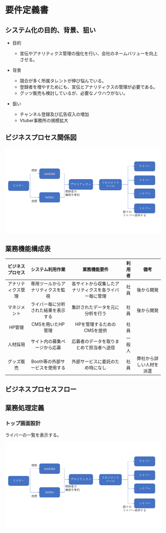 <!-- ---
marp: false

size: 16:9

--- -->

# 要件定義書

## システム化の目的、背景、狙い

* 目的
  * 宣伝やアナリティクス管理の強化を行い、会社のネームバリューを向上させる。

* 背景
  * 競合が多く所属タレントが伸び悩んでいる。
  * 登録者を増やすためにも、宣伝とアナリティクスの管理が必要である。
  * グッツ販売も検討しているが、必要なノウハウがない。

* 狙い
  * チャンネル登録及び広告収入の増加
  * Vtuber事務所の規模拡大

## ビジネスプロセス関係図

![height:500](./img/Bチームビジネスプロセス図.png)

<div style="page-break-before:always"></div>

## 業務機能構成表

|  ビジネスプロセス  |           システム利用作業           |                      業務機能要件                      | 利用者 |           備考           |
| :----------------: | :----------------------------------: | :----------------------------------------------------: | :----: | :----------------------: |
| アナリティクス管理 |  専用ツールからアナリティクスを監視  | 各サイトから収集したアナリティクスを各ライバー毎に管理 |  社員  |        後から開発        |
|    マネジメント    | ライバー毎に分析された結果を表示する |            集計されたデータを元に分析を行う            |  社員  |        後から開発        |
|       HP管理       |          CMSを用いたHP管理           |              HPを管理するためのCMSを提供               |  社員  |                          |
|      人材採用      |     サイト内の募集ページから応募     |        応募者のデータを取りまとめて担当者へ送信        | 一般人 |                          |
|     グッズ販売     |   Booth等の外部サービスを使用する    |            外部サービスに委託のため特になし            |  社員  | 弊社から詳しい人材を派遣 |

## ビジネスプロセスフロー

## 業務処理定義

### トップ画面設計

ライバーの一覧を表示する。

![](img/Bチームビジネスプロセス図.png)